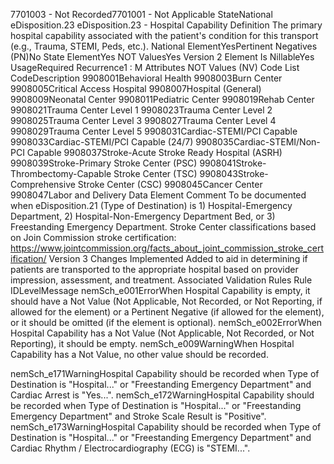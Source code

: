 

7701003 - Not Recorded7701001 - Not Applicable
StateNational
eDisposition.23
eDisposition.23 - Hospital Capability
Definition
The primary hospital capability associated with the patient's condition for this transport (e.g., Trauma,
STEMI, Peds, etc.).
National ElementYesPertinent Negatives (PN)No
State ElementYes
NOT ValuesYes
Version 2 Element
Is NillableYes
UsageRequired
Recurrence1 : M
Attributes
NOT Values (NV)
Code List
CodeDescription
9908001Behavioral Health
9908003Burn Center
9908005Critical Access Hospital
9908007Hospital (General)
9908009Neonatal Center
9908011Pediatric Center
9908019Rehab Center
9908021Trauma Center Level 1
9908023Trauma Center Level 2
9908025Trauma Center Level 3
9908027Trauma Center Level 4
9908029Trauma Center Level 5
9908031Cardiac-STEMI/PCI Capable
9908033Cardiac-STEMI/PCI Capable (24/7)
9908035Cardiac-STEMI/Non-PCI Capable
9908037Stroke-Acute Stroke Ready Hospital (ASRH)
9908039Stroke-Primary Stroke Center (PSC)
9908041Stroke-Thrombectomy-Capable Stroke Center (TSC)
9908043Stroke-Comprehensive Stroke Center (CSC)
9908045Cancer Center
9908047Labor and Delivery
Data Element Comment
To be documented when eDisposition.21 (Type of Destination) is 1) Hospital-Emergency Department, 2)
Hospital-Non-Emergency Department Bed, or 3) Freestanding Emergency Department. 
Stroke Center classifications based on Join Commission stroke certification: 
https://www.jointcommission.org/facts_about_joint_commission_stroke_certification/
Version 3 Changes Implemented
Added to aid in determining if patients are transported to the appropriate hospital based on provider impression, assessment,
and treatment.
Associated Validation Rules
Rule IDLevelMessage
nemSch_e001ErrorWhen Hospital Capability is empty, it should have a Not Value (Not Applicable, Not Recorded, or
Not Reporting, if allowed for the element) or a Pertinent Negative (if allowed for the element), or
it should be omitted (if the element is optional).
nemSch_e002ErrorWhen Hospital Capability has a Not Value (Not Applicable, Not Recorded, or Not Reporting), it
should be empty.
nemSch_e009WarningWhen Hospital Capability has a Not Value, no other value should be recorded.

nemSch_e171WarningHospital Capability should be recorded when Type of Destination is "Hospital..." or "Freestanding
Emergency Department" and Cardiac Arrest is "Yes...".
nemSch_e172WarningHospital Capability should be recorded when Type of Destination is "Hospital..." or "Freestanding
Emergency Department" and Stroke Scale Result is "Positive".
nemSch_e173WarningHospital Capability should be recorded when Type of Destination is "Hospital..." or "Freestanding
Emergency Department" and Cardiac Rhythm / Electrocardiography (ECG) is "STEMI...".